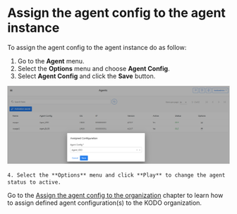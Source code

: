 # Assign the agent config to the agent instance

To assign the agent config to the agent instance do as follow:

1. Go to the **Agent** menu.
2. Select the **Options** menu and choose **Agent Config**.
3. Select **Agent Config** and click the **Save** button.

![](../../../.gitbook/assets/image%20%2813%29.png)

    4. Select the **Options** menu and click **Play** to change the agent status to active.



Go to the [Assign the agent config to the organization](assign-the-agent-config-to-the-organization.md) chapter to learn how to assign defined agent configuration\(s\) to the KODO organization.


